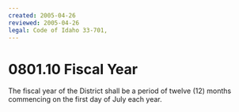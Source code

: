 ```yaml
---
created: 2005-04-26
reviewed: 2005-04-26
legal: Code of Idaho 33-701,
---
```


# 0801.10  Fiscal Year

The fiscal year of the District shall be a period of twelve (12) months commencing on the first day of July each year.



